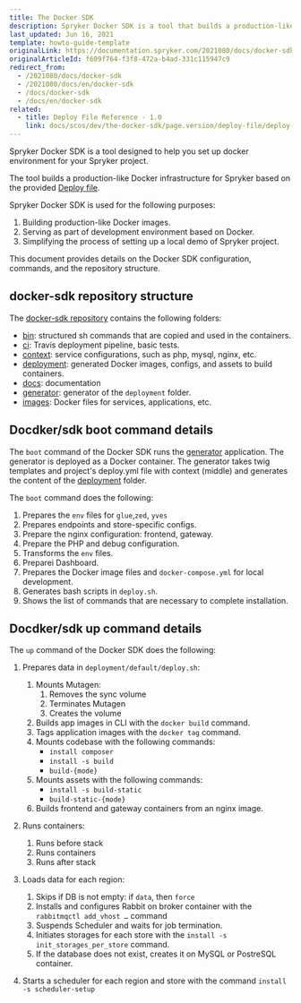 ```yaml
---
title: The Docker SDK
description: Spryker Docker SDK is a tool that builds a production-like Docker infrustructure for Spryker.
last_updated: Jun 16, 2021
template: howto-guide-template
originalLink: https://documentation.spryker.com/2021080/docs/docker-sdk
originalArticleId: f609f764-f3f8-472a-b4ad-331c115947c9
redirect_from:
  - /2021080/docs/docker-sdk
  - /2021080/docs/en/docker-sdk
  - /docs/docker-sdk
  - /docs/en/docker-sdk
related:
  - title: Deploy File Reference - 1.0
    link: docs/scos/dev/the-docker-sdk/page.version/deploy-file/deploy-file-reference-1.0.html
---
```


Spryker Docker SDK is a tool designed to help you set up docker environment for your Spryker project.

The tool builds a production-like Docker infrastructure for Spryker based on the provided [Deploy file](/docs/scos/dev/the-docker-sdk/{{page.version}}/deploy-file/deploy-file-reference-1.0.html).

Spryker Docker SDK is used for the following purposes:

1. Building production-like Docker images.
2. Serving as part of development environment based on Docker.
3. Simplifying the process of setting up a local demo of Spryker project.

This document provides details on the Docker SDK configuration, commands, and the repository structure.

## docker-sdk repository structure

The [docker-sdk repository](https://github.com/spryker/docker-sdk) contains the following folders:

* [bin](https://github.com/spryker/docker-sdk/tree/master/bin): structured sh commands that are copied and used in the containers.
* [ci](https://github.com/spryker/docker-sdk/tree/master/ci): Travis deployment pipeline, basic tests.
* [context](https://github.com/spryker/docker-sdk/tree/master/context): service configurations, such as php, mysql, nginx, etc.
* [deployment](https://github.com/spryker/docker-sdk/tree/master/deployment): generated Docker images, configs, and assets to build containers.
* [docs](https://github.com/spryker/docker-sdk/tree/master/docs): documentation
* [generator](https://github.com/spryker/docker-sdk/tree/master/generator): generator of the `deployment` folder.
* [images](https://github.com/spryker/docker-sdk/tree/master/images): Docker files for services, applications, etc.
  
## Docdker/sdk boot command details

The `boot` command of the Docker SDK runs the [generator](https://github.com/spryker/docker-sdk/tree/master/generator) application. The generator is deployed as a Docker container. The generator
takes twig templates and project's deploy.yml file with context (middle) and generates the content of the [deployment](https://github.com/spryker/docker-sdk/tree/master/deployment) folder.

The `boot` command does the following:
1. Prepares the `env` files for `glue`,`zed`, `yves`
2. Prepares endpoints and store-specific configs.
3. Prepare the nginx configuration: frontend, gateway.
4. Prepare the PHP and debug configuration.
5. Transforms the `env` files.
6. Prepareі Dashboard.
7. Prepares the Docker image files and `docker-compose.yml` for local development.
8. Generates bash scripts in `deploy.sh`.
9. Shows the list of commands that are necessary to complete installation.

## Docdker/sdk up command details

The `up` command of the Docker SDK does the following:

1. Prepares data in `deployment/default/deploy.sh`:
   1. Mounts Mutagen: 
      1. Removes the sync volume
      2. Terminates Mutagen
      3. Creates the volume
   2. Builds app images in CLI with the `docker build` command.
   3. Tags application images with the `docker tag` command.
   4. Mounts codebase with the following commands:
      - `install composer`
      - `install -s build`
      - `build-{mode}`
   5. Mounts assets with the following commands:
      - `install -s build-static`
      - `build-static-{mode}`
   6. Builds frontend and gateway containers from an nginx image.

2. Runs containers:
   1. Runs before stack
   2. Runs containers
   3. Runs after stack
3. Loads data for each region:
   1. Skips if DB is not empty: if `data`, then `force`
   2. Installs and configures Rabbit on broker container with the `rabbitmqctl add_vhost …` command
   3. Suspends Scheduler and waits for job termination.
   4. Initiates storages for each store with the `install -s init_storages_per_store` command. 
   5. If the database does not exist, creates it on MySQL or PostreSQL container.
4. Starts a scheduler for each region and store with the command `install -s scheduler-setup`





